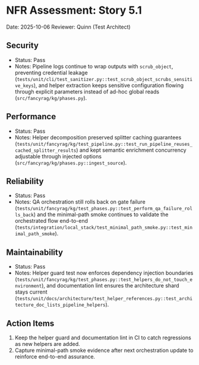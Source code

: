 # NFR Assessment: Story 5.1

Date: 2025-10-06
Reviewer: Quinn (Test Architect)

## Security
- Status: Pass
- Notes: Pipeline logs continue to wrap outputs with `scrub_object`, preventing credential leakage (`tests/unit/cli/test_sanitizer.py::test_scrub_object_scrubs_sensitive_keys`), and helper extraction keeps sensitive configuration flowing through explicit parameters instead of ad-hoc global reads (`src/fancyrag/kg/phases.py`).

## Performance
- Status: Pass
- Notes: Helper decomposition preserved splitter caching guarantees (`tests/unit/fancyrag/kg/test_pipeline.py::test_run_pipeline_reuses_cached_splitter_results`) and kept semantic enrichment concurrency adjustable through injected options (`src/fancyrag/kg/phases.py::ingest_source`).

## Reliability
- Status: Pass
- Notes: QA orchestration still rolls back on gate failure (`tests/unit/fancyrag/kg/test_phases.py::test_perform_qa_failure_rolls_back`) and the minimal-path smoke continues to validate the orchestrated flow end-to-end (`tests/integration/local_stack/test_minimal_path_smoke.py::test_minimal_path_smoke`).

## Maintainability
- Status: Pass
- Notes: Helper guard test now enforces dependency injection boundaries (`tests/unit/fancyrag/kg/test_phases.py::test_helpers_do_not_touch_environment`), and documentation lint ensures the architecture shard stays current (`tests/unit/docs/architecture/test_helper_references.py::test_architecture_doc_lists_pipeline_helpers`).

## Action Items
1. Keep the helper guard and documentation lint in CI to catch regressions as new helpers are added.
2. Capture minimal-path smoke evidence after next orchestration update to reinforce end-to-end assurance.
